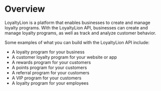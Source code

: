 # Overview

LoyaltyLion is a platform that enables businesses to create and manage loyalty
programs. With the LoyaltyLion API, businesses can create and manage loyalty
programs, as well as track and analyze customer behavior.

Some examples of what you can build with the LoyaltyLion API include:

- A loyalty program for your business
- A customer loyalty program for your website or app
- A rewards program for your customers
- A points program for your customers
- A referral program for your customers
- A VIP program for your customers
- A loyalty program for your employees
